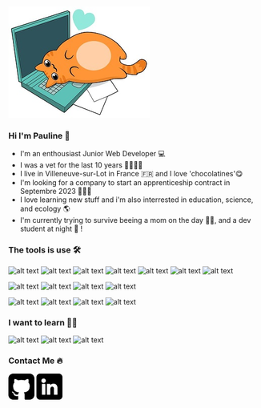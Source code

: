 ![alt text](https://github.com/Pops47/pops47/blob/main/assets/images/cat-on-laptop.jpg) 
### Hi I'm Pauline 👋     

- I'm an enthousiast Junior Web Developer 💻
- I was a vet for the last 10 years 🐶😸🐰🐹
- I live in Villeneuve-sur-Lot in France 🇫🇷 and I love 'chocolatines'😋
- I'm looking for a company to start an apprenticeship contract in Septembre 2023 🚀🚀🚀
- I love learning new stuff and i'm also interrested in education, science,  and ecology 🌎
- I'm currently trying to survive beeing a mom on the day 👦👶, and a dev student at night 🦸 !

### The tools is use 🛠️
![alt text](https://img.shields.io/badge/HTML5-E34F26?style=for-the-badge&logo=html5&logoColor=white)
![alt text](https://img.shields.io/badge/CSS3-1572B6?style=for-the-badge&logo=css3&logoColor=white)
![alt text](https://img.shields.io/badge/Sass-CC6699?style=for-the-badge&logo=sass&logoColor=white)
![alt text](https://img.shields.io/badge/JavaScript-323330?style=for-the-badge&logo=javascript&logoColor=F7DF1E)
![alt text](https://img.shields.io/badge/TypeScript-007ACC?style=for-the-badge&logo=typescript&logoColor=white)
![alt text](https://img.shields.io/badge/React-20232A?style=for-the-badge&logo=react&logoColor=61DAFB)
![alt text](https://img.shields.io/badge/React_Native-20232A?style=for-the-badge&logo=react&logoColor=61DAFB)

![alt text](https://img.shields.io/badge/npm-CB3837?style=for-the-badge&logo=npm&logoColor=white)
![alt text](https://img.shields.io/badge/Node.js-339933?style=for-the-badge&logo=nodedotjs&logoColor=white)
![alt text](https://img.shields.io/badge/Express.js-000000?style=for-the-badge&logo=express&logoColor=white)
![alt text](https://img.shields.io/badge/MongoDB-4EA94B?style=for-the-badge&logo=mongodb&logoColor=white)

![alt text](https://img.shields.io/badge/VSCode-0078D4?style=for-the-badge&logo=visual%20studio%20code&logoColor=white)
![alt text](https://img.shields.io/badge/GIT-E44C30?style=for-the-badge&logo=git&logoColor=white)
![alt text](https://img.shields.io/badge/GitHub-100000?style=for-the-badge&logo=github&logoColor=white)
![alt text](https://img.shields.io/badge/Notion-000000?style=for-the-badge&logo=notion&logoColor=white)

### I want to learn 👨‍🎓

![alt text](https://img.shields.io/badge/next.js-000000?style=for-the-badge&logo=nextdotjs&logoColor=white)
![alt text](https://img.shields.io/badge/Prisma-3982CE?style=for-the-badge&logo=Prisma&logoColor=white)
![alt text](https://img.shields.io/badge/Jest-C21325?style=for-the-badge&logo=jest&logoColor=white)

### Contact Me 🔥

[![alt linkedin logo](https://github.com/Pops47/pops47/blob/main/assets/images/github.png)](https://github.com/Pops47)
[![alt linkedin logo](https://github.com/Pops47/pops47/blob/main/assets/images/linkedin.png)](https://www.linkedin.com/in/pauline-soubri%C3%A9-a3a570236/)

